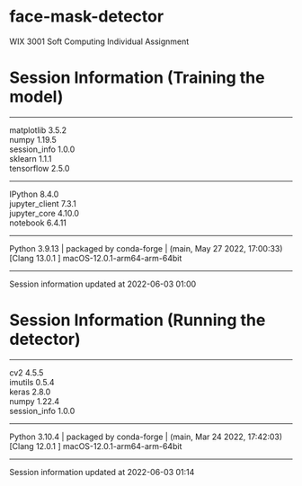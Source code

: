 # face-mask-detector
WIX 3001 Soft Computing Individual Assignment

# Session Information (Training the model)

-----

matplotlib          3.5.2<br />
numpy               1.19.5<br />
session_info        1.0.0<br />
sklearn             1.1.1<br />
tensorflow          2.5.0<br />

-----

IPython             8.4.0<br />
jupyter_client      7.3.1<br />
jupyter_core        4.10.0<br />
notebook            6.4.11<br />

-----

Python 3.9.13 | packaged by conda-forge | (main, May 27 2022, 17:00:33) [Clang 13.0.1 ]
macOS-12.0.1-arm64-arm-64bit

-----

Session information updated at 2022-06-03 01:00

# Session Information (Running the detector)

-----

cv2                 4.5.5<br />
imutils             0.5.4<br />
keras               2.8.0<br />
numpy               1.22.4<br />
session_info        1.0.0<br />

-----

Python 3.10.4 | packaged by conda-forge | (main, Mar 24 2022, 17:42:03) [Clang 12.0.1 ]
macOS-12.0.1-arm64-arm-64bit

-----

Session information updated at 2022-06-03 01:14


